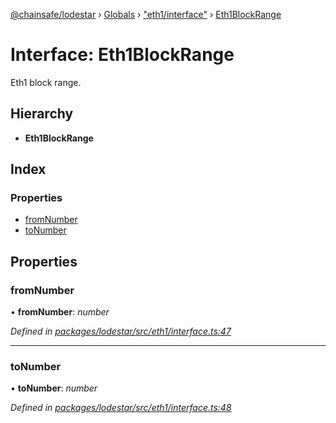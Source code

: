 [@chainsafe/lodestar](../README.md) › [Globals](../globals.md) › ["eth1/interface"](../modules/_eth1_interface_.md) › [Eth1BlockRange](_eth1_interface_.eth1blockrange.md)

# Interface: Eth1BlockRange

Eth1 block range.

## Hierarchy

* **Eth1BlockRange**

## Index

### Properties

* [fromNumber](_eth1_interface_.eth1blockrange.md#fromnumber)
* [toNumber](_eth1_interface_.eth1blockrange.md#tonumber)

## Properties

###  fromNumber

• **fromNumber**: *number*

*Defined in [packages/lodestar/src/eth1/interface.ts:47](https://github.com/ChainSafe/lodestar/blob/0cfbab631/packages/lodestar/src/eth1/interface.ts#L47)*

___

###  toNumber

• **toNumber**: *number*

*Defined in [packages/lodestar/src/eth1/interface.ts:48](https://github.com/ChainSafe/lodestar/blob/0cfbab631/packages/lodestar/src/eth1/interface.ts#L48)*
